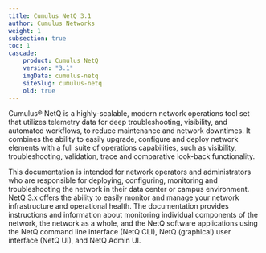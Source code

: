 ```yaml
---
title: Cumulus NetQ 3.1
author: Cumulus Networks
weight: 1
subsection: true
toc: 1
cascade:
    product: Cumulus NetQ
    version: "3.1"
    imgData: cumulus-netq
    siteSlug: cumulus-netq
    old: true
---
```

Cumulus® NetQ is a highly-scalable, modern network operations tool set that utilizes telemetry data for deep troubleshooting, visibility, and automated workflows, to reduce maintenance and network downtimes. It combines the ability to easily upgrade, configure and deploy network elements with a full suite of operations capabilities, such as visibility, troubleshooting, validation, trace and comparative look-back functionality.

This documentation is intended for network operators and administrators who are responsible for deploying, configuring, monitoring and troubleshooting the network in their data center or campus environment. NetQ 3.x offers the ability to easily monitor and manage your network infrastructure and operational health. The documentation provides instructions and information about monitoring individual components of the network, the network as a whole, and the NetQ software applications using the NetQ command line interface (NetQ CLI), NetQ (graphical) user interface (NetQ UI), and NetQ Admin UI.
